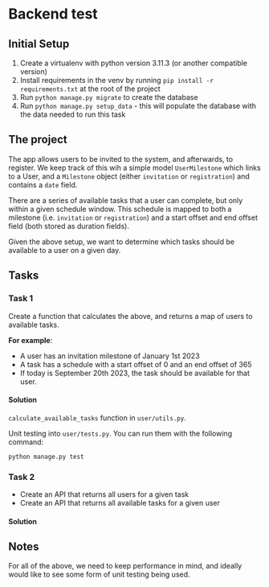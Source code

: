 # Backend test

## Initial Setup

1. Create a virtualenv with python version 3.11.3 (or another compatible version)
2. Install requirements in the venv by running `pip install -r requirements.txt` at the root of the project
3. Run `python manage.py migrate` to create the database
4. Run `python manage.py setup_data` - this will populate the database with the data needed to run this task


## The project
The app allows users to be invited to the system, and afterwards, to register. We keep track of this wih a simple model `UserMilestone` which links to a User, and a `Milestone` object (either `invitation` or `registration`) and contains a `date` field.

There are a series of available tasks that a user can complete, but only within a given schedule window. This schedule is mapped to both a milestone (i.e. `invitation` or `registration`) and a start offset and end offset field (both stored as duration fields).

Given the above setup, we want to determine which tasks should be available to a user on a given day.

## Tasks

### Task 1

Create a function that calculates the above, and returns a map of users to available tasks.

**For example**:
- A user has an invitation milestone of January 1st 2023
- A task has a schedule with a start offset of 0 and an end offset of 365
- If today is September 20th 2023, the task should be available for that user.

#### Solution
`calculate_available_tasks` function in `user/utils.py`.

Unit testing into `user/tests.py`. You can run them with the following command:
```shell
python manage.py test
```

### Task 2

* Create an API that returns all users for a given task
* Create an API that returns all available tasks for a given user

#### Solution

## Notes

For all of the above, we need to keep performance in mind, and ideally would like to see some form of unit testing being used.
